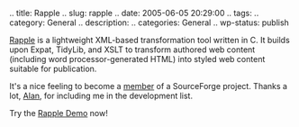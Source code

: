 .. title: Rapple
.. slug: rapple
.. date: 2005-06-05 20:29:00
.. tags: 
.. category: General
.. description: 
.. categories: General
.. wp-status: publish

[Rapple](http://sourceforge.net/projects/rapple/) is a lightweight XML-based
transformation tool written in C. It builds upon Expat, TidyLib, and XSLT to
transform authored web content (including word processor-generated HTML) into
styled web content suitable for publication.

It's a nice feeling to become a
[member](http://sourceforge.net/project/memberlist.php?group_id=129927) of a
SourceForge project.  Thanks a lot,
[Alan](http://sourceforge.net/people/viewprofile.php?user_id=1206856), for
including me in the development list.

Try the [Rapple Demo](http://rapple.sourceforge.net/demo/demo.html) now!